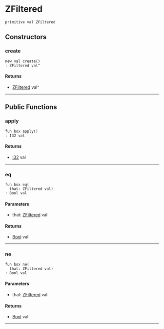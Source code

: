 # ZFiltered

```pony
primitive val ZFiltered
```

## Constructors

### create

```pony
new val create()
: ZFiltered val^
```

#### Returns

* [ZFiltered](.-compression-ZFiltered) val^

---

## Public Functions

### apply

```pony
fun box apply()
: I32 val
```

#### Returns

* [I32](builtin-I32) val

---

### eq

```pony
fun box eq(
  that: ZFiltered val)
: Bool val
```
#### Parameters

*   that: [ZFiltered](.-compression-ZFiltered) val

#### Returns

* [Bool](builtin-Bool) val

---

### ne

```pony
fun box ne(
  that: ZFiltered val)
: Bool val
```
#### Parameters

*   that: [ZFiltered](.-compression-ZFiltered) val

#### Returns

* [Bool](builtin-Bool) val

---

